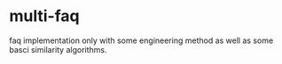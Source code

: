 # multi-faq
faq implementation only with some engineering method as well as some basci similarity algorithms.
